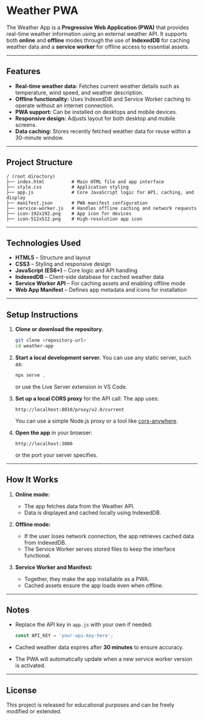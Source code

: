 # Weather PWA

The Weather App is a **Progressive Web Application (PWA)** that provides real-time weather information using an external weather API. It supports both **online** and **offline** modes through the use of **IndexedDB** for caching weather data and a **service worker** for offline access to essential assets.

---

## Features

* **Real-time weather data:** Fetches current weather details such as temperature, wind speed, and weather description.
* **Offline functionality:** Uses IndexedDB and Service Worker caching to operate without an internet connection.
* **PWA support:** Can be installed on desktops and mobile devices.
* **Responsive design:** Adjusts layout for both desktop and mobile screens.
* **Data caching:** Stores recently fetched weather data for reuse within a 30-minute window.

---

## Project Structure

```
/ (root directory)
├── index.html          # Main HTML file and app interface
├── style.css           # Application styling
├── app.js              # Core JavaScript logic for API, caching, and display
├── manifest.json       # PWA manifest configuration
├── service-worker.js   # Handles offline caching and network requests
├── icon-192x192.png    # App icon for devices
├── icon-512x512.png    # High-resolution app icon
```

---

## Technologies Used

* **HTML5** – Structure and layout
* **CSS3** – Styling and responsive design
* **JavaScript (ES6+)** – Core logic and API handling
* **IndexedDB** – Client-side database for cached weather data
* **Service Worker API** – For caching assets and enabling offline mode
* **Web App Manifest** – Defines app metadata and icons for installation

---

## Setup Instructions

1. **Clone or download the repository.**

   ```bash
   git clone <repository-url>
   cd weather-app
   ```

2. **Start a local development server.**
   You can use any static server, such as:

   ```bash
   npx serve .
   ```

   or use the Live Server extension in VS Code.

3. **Set up a local CORS proxy** for the API call:
   The app uses:

   ```
   http://localhost:8010/proxy/v2.0/current
   ```

   You can use a simple Node.js proxy or a tool like [cors-anywhere](https://github.com/Rob--W/cors-anywhere).

4. **Open the app** in your browser:

   ```
   http://localhost:3000
   ```

   or the port your server specifies.

---

## How It Works

1. **Online mode:**

   * The app fetches data from the Weather API.
   * Data is displayed and cached locally using IndexedDB.

2. **Offline mode:**

   * If the user loses network connection, the app retrieves cached data from IndexedDB.
   * The Service Worker serves stored files to keep the interface functional.

3. **Service Worker and Manifest:**

   * Together, they make the app installable as a PWA.
   * Cached assets ensure the app loads even when offline.

---

## Notes

* Replace the API key in `app.js` with your own if needed:

  ```javascript
  const API_KEY = 'your-api-key-here';
  ```
* Cached weather data expires after **30 minutes** to ensure accuracy.
* The PWA will automatically update when a new service worker version is activated.

---

## License

This project is released for educational purposes and can be freely modified or extended.
